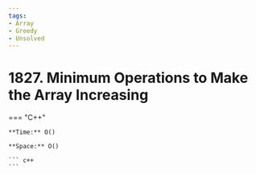 ```yaml
---
tags:
- Array
- Greedy
- Unsolved
---
```



# 1827. Minimum Operations to Make the Array Increasing

=== "C++"

    **Time:** O()

    **Space:** O()

    ``` c++
    ```